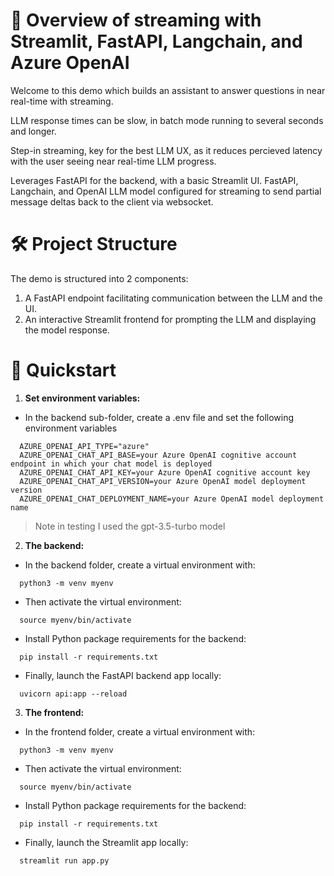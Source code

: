 # 🎯 Overview of streaming with Streamlit, FastAPI, Langchain, and Azure OpenAI
Welcome to this demo which builds an assistant to answer questions in near real-time with streaming.

LLM response times can be slow, in batch mode running to several seconds and longer.

Step-in streaming, key for the best LLM UX, as it reduces percieved latency with the user seeing near real-time LLM progress.

Leverages FastAPI for the backend, with a basic Streamlit UI. FastAPI, Langchain, and OpenAI LLM model configured for streaming to send partial message deltas back to the client via websocket.

# 🛠️ Project Structure

The demo is structured into 2 components:

1. A FastAPI endpoint facilitating communication between the LLM and the UI.
2. An interactive Streamlit frontend for prompting the LLM and displaying the model response.


# 🚀 Quickstart 

1. **Set environment variables:**
- In the backend sub-folder, create a .env file and set the following environment variables
```
  AZURE_OPENAI_API_TYPE="azure"
  AZURE_OPENAI_CHAT_API_BASE=your Azure OpenAI cognitive account endpoint in which your chat model is deployed
  AZURE_OPENAI_CHAT_API_KEY=your Azure OpenAI cognitive account key
  AZURE_OPENAI_CHAT_API_VERSION=your Azure OpenAI model deployment version
  AZURE_OPENAI_CHAT_DEPLOYMENT_NAME=your Azure OpenAI model deployment name
```

> Note in testing I used the gpt-3.5-turbo model


2. **The backend:**
- In the backend folder, create a virtual environment with:
```
  python3 -m venv myenv
```

- Then activate the virtual environment:
```
  source myenv/bin/activate
```

- Install Python package requirements for the backend:
```
  pip install -r requirements.txt
```

- Finally, launch the FastAPI backend app locally:
```
  uvicorn api:app --reload
```


3. **The frontend:**
- In the frontend folder, create a virtual environment with:
```
  python3 -m venv myenv
```

- Then activate the virtual environment:
```
  source myenv/bin/activate
```

- Install Python package requirements for the backend:
```
  pip install -r requirements.txt
```

- Finally, launch the Streamlit app locally:
```
  streamlit run app.py
```
